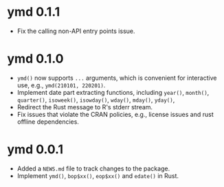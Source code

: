 # ymd 0.1.1

* Fix the calling non-API entry points issue.

# ymd 0.1.0

* `ymd()` now supports `...` arguments, which is convenient for interactive use, e.g., `ymd(210101, 220201)`.
* Implement date part extracting functions, including `year()`, `month()`, `quarter()`, `isoweek()`, `isowday()`, `wday()`, `mday()`, `yday()`,
* Redirect the Rust message to R's stderr stream.
* Fix issues that violate the CRAN policies, e.g., license issues and rust offline dependencies.

# ymd 0.0.1

* Added a `NEWS.md` file to track changes to the package.
* Implement `ymd()`, `bop$xx()`, `eop$xx()` and `edate()` in Rust.
